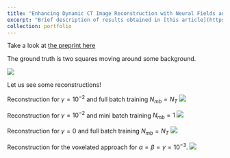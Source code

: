 ```yaml
---
title: "Enhancing Dynamic CT Image Reconstruction with Neural Fields and Motion Models"
excerpt: "Brief description of results obtained in [this article](https://arxiv.org/abs/2406.01299v1)"
collection: portfolio
---
```


Take a look at [the preprint here](https://arxiv.org/abs/2406.01299v1)

The ground truth is two squares moving around some background.

<image src="/images/two_squares.gif" />

Let us see some reconstructions!

Reconstruction for $\gamma=10^{-2}$ and full batch training $N_{mb}=N_T$
<image src="/images/full_batch_g_0.01.gif" /> 

Reconstruction for $\gamma=10^{-2}$ and mini batch training $N_{mb}=1$
<image src="/images/mb_g_0.01.gif" /> 

Reconstruction for $\gamma=0$ and full batch training $N_{mb}=N_T$
<image src="/images/full_batch_g_0.gif" /> 

Reconstruction for the voxelated approach for $\alpha=\beta=\gamma=10^{-3}$.
<image src="/images/full_batch_g_0.gif" /> 

